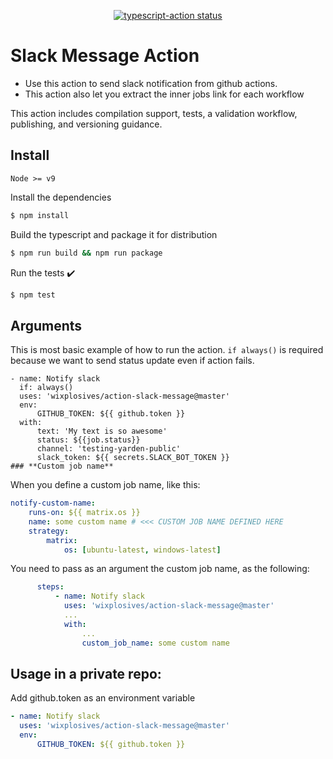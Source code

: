 <p align="center">
  <a href="https://github.com/wixplosives/action-slack-message/actions"><img alt="typescript-action status" src="https://github.com/wixplosives/action-slack-message/workflows/build-test/badge.svg"></a>
</p>

# Slack Message Action

-   Use this action to send slack notification from github actions.
-   This action also let you extract the inner jobs link for each workflow

This action includes compilation support, tests, a validation workflow, publishing, and versioning guidance.

## Install

`Node >= v9`

Install the dependencies

```bash
$ npm install
```

Build the typescript and package it for distribution

```bash
$ npm run build && npm run package
```

Run the tests :heavy_check_mark:

```bash
$ npm test
```

## Arguments
This is most basic example of how to run the action. ```if always()``` is required because we want to send status update even if action fails.

```
- name: Notify slack
  if: always()
  uses: 'wixplosives/action-slack-message@master'
  env:
      GITHUB_TOKEN: ${{ github.token }}
  with:
      text: 'My text is so awesome'
      status: ${{job.status}}
      channel: 'testing-yarden-public'
      slack_token: ${{ secrets.SLACK_BOT_TOKEN }}
### **Custom job name**
```
When you define a custom job name, like this:

```yaml
notify-custom-name:
    runs-on: ${{ matrix.os }}
    name: some custom name # <<< CUSTOM JOB NAME DEFINED HERE
    strategy:
        matrix:
            os: [ubuntu-latest, windows-latest]
```

You need to pass as an argument the custom job name, as the following:

```yaml
      steps:
          - name: Notify slack
            uses: 'wixplosives/action-slack-message@master'
            ...
            with:
                ...
                custom_job_name: some custom name
```

## Usage in a private repo:

Add github.token as an environment variable

```yaml
- name: Notify slack
  uses: 'wixplosives/action-slack-message@master'
  env:
      GITHUB_TOKEN: ${{ github.token }}
```
